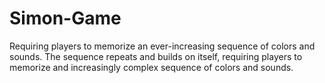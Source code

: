 # Simon-Game
Requiring players to memorize an ever-increasing sequence of colors and sounds. The sequence repeats and builds on itself, requiring players to memorize and increasingly complex sequence of colors and sounds.
